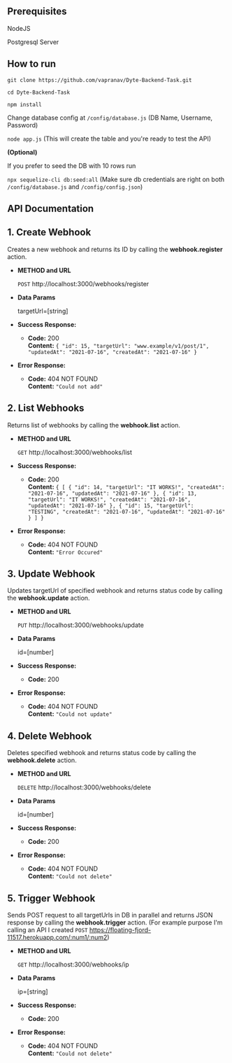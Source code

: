 **Prerequisites**
----
NodeJS

Postgresql Server

**How to run**
----
`git clone https://github.com/vapranav/Dyte-Backend-Task.git`

`cd Dyte-Backend-Task`

`npm install`

Change database config at `/config/database.js` (DB Name, Username, Password)

`node app.js` (This will create the table and you're ready to test the API)

**(Optional)**

If you prefer to seed the DB with 10 rows run 

`npx sequelize-cli db:seed:all` (Make sure db credentials are right on both `/config/database.js` and `/config/config.json`)

**API Documentation**
----

**1. Create Webhook**
----
  Creates a new webhook and returns its ID by calling the **webhook.register** action.

* **METHOD and URL**

   `POST` http://localhost:3000/webhooks/register

* **Data Params**

  targetUrl=[string]

* **Success Response:**

  * **Code:** 200 <br />
    **Content:** `{
"id": 15,
"targetUrl": "www.example/v1/post/1",
"updatedAt": "2021-07-16",
"createdAt": "2021-07-16"
}`
 
* **Error Response:**

  * **Code:** 404 NOT FOUND <br />
    **Content:** `"Could not add"`
    
**2. List Webhooks**
----
  Returns list of webhooks by calling the **webhook.list** action.

* **METHOD and URL**

   `GET` http://localhost:3000/webhooks/list

* **Success Response:**

  * **Code:** 200 <br />
    **Content:** `{
[
{
"id": 14,
"targetUrl": "IT WORKS!",
"createdAt": "2021-07-16",
"updatedAt": "2021-07-16"
},
{
"id": 13,
"targetUrl": "IT WORKS!",
"createdAt": "2021-07-16",
"updatedAt": "2021-07-16"
},
{
"id": 15,
"targetUrl": "TESTING",
"createdAt": "2021-07-16",
"updatedAt": "2021-07-16"
}
]
}`
 
* **Error Response:**

  * **Code:** 404 NOT FOUND <br />
    **Content:** `"Error Occured"`
    
**3. Update Webhook**
----
  Updates targetUrl of specified webhook and returns status code by calling the **webhook.update** action.

* **METHOD and URL**

   `PUT` http://localhost:3000/webhooks/update

* **Data Params**

  id=[number]

* **Success Response:**

  * **Code:** 200 <br />
 
* **Error Response:**

  * **Code:** 404 NOT FOUND <br />
    **Content:** `"Could not update"`

**4. Delete Webhook**
----
  Deletes specified webhook and returns status code by calling the **webhook.delete** action.

* **METHOD and URL**

   `DELETE` http://localhost:3000/webhooks/delete

* **Data Params**

  id=[number]

* **Success Response:**

  * **Code:** 200 <br />
 
* **Error Response:**

  * **Code:** 404 NOT FOUND <br />
    **Content:** `"Could not delete"`
    
**5. Trigger Webhook**
----
  Sends POST request to all targetUrls in DB in parallel and returns JSON response by calling the **webhook.trigger** action. (For example purpose I'm calling an API I created `POST` https://floating-fjord-11517.herokuapp.com/:num1/:num2)

* **METHOD and URL**

   `GET` http://localhost:3000/webhooks/ip

* **Data Params**

  ip=[string]

* **Success Response:**

  * **Code:** 200 <br />
 
* **Error Response:**

  * **Code:** 404 NOT FOUND <br />
    **Content:** `"Could not delete"`
